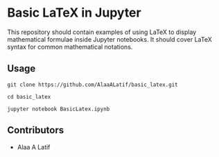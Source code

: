 # Basic LaTeX in Jupyter
This repository should contain examples of using LaTeX to display mathematical formulae inside Jupyter notebooks. It should cover LaTeX syntax for common mathematical notations.

## Usage
`git clone https://github.com/AlaaALatif/basic_latex.git`

`cd basic_latex`

`jupyter notebook BasicLatex.ipynb`

## Contributors
* Alaa A Latif
